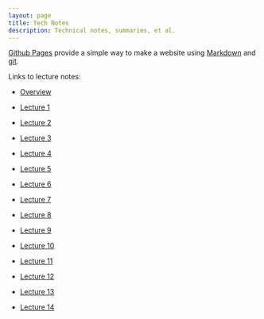```yaml
---
layout: page
title: Tech Notes
description: Technical notes, summaries, et al.
---
```


[Github Pages](https://pages.github.com) provide a simple way to make a
website using
[Markdown](https://daringfireball.net/projects/markdown/) and
[git](https://git-scm.com).

Links to lecture notes:

- [Overview](pages/overview.html)

- [Lecture 1](pages/lecture1_notes.html)

- [Lecture 2](pages/lecture2_notes.html)

- [Lecture 3](pages/lecture3_notes.html)

- [Lecture 4](pages/lecture4_notes.html)

- [Lecture 5](pages/lecture5_notes.html)

- [Lecture 6](pages/lecture6_notes.html)

- [Lecture 7](pages/lecture7_notes.html)

- [Lecture 8](pages/lecture8_notes.html)

- [Lecture 9](pages/lecture9_notes.html)

- [Lecture 10](pages/lecture10_notes.html)

- [Lecture 11](pages/lecture11_notes.html)

- [Lecture 12](pages/lecture12_notes.html)

- [Lecture 13](pages/lecture13_notes.html)

- [Lecture 14](pages/lecture4_notes.html)
